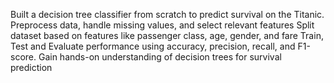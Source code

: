 Built a decision tree classifier from scratch to predict survival on the Titanic. 
Preprocess data, handle missing values, and select relevant features
Split dataset based on features like passenger class, age, gender, and fare
Train, Test and Evaluate performance using accuracy, precision, recall, and F1-score.
Gain hands-on understanding of decision trees for survival prediction
